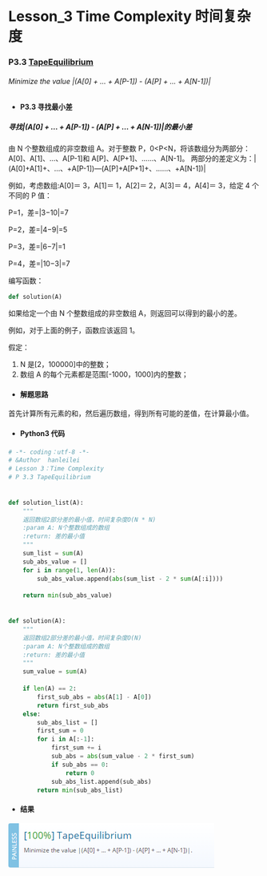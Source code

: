 # Lesson_3 Time Complexity 时间复杂度

### P3.3 [TapeEquilibrium](https://app.codility.com/programmers/lessons/3-time_complexity/tape_equilibrium/)

###### Minimize the value |(A[0] + ... + A[P-1]) - (A[P] + ... + A[N-1])|

- #### P3.3 寻找最小差

##### 寻找|(A[0] + ... + A[P-1]) - (A[P] + ... + A[N-1])|的最小差

由 N 个整数组成的非空数组 A。对于整数 P，0<P<N，将该数组分为两部分：A[0]、A[1]、…、A[P-1]和 A[P]、A[P+1]、……、A[N-1]。
两部分的差定义为：|(A[0]+A[1]+、…、+A[P-1])—(A[P]+A[P+1]+、……、+A[N-1])|

例如，考虑数组:A[0]＝ 3，A[1]＝ 1，A[2]＝ 2，A[3]＝ 4，A[4]＝ 3，给定 4 个不同的 P 值：

P=1，差=|3−10|=7

P=2，差=|4−9|=5

P=3，差=|6−7|=1

P=4，差=|10−3|=7

编写函数：

```python
def solution(A)
```

如果给定一个由 N 个整数组成的非空数组 A，则返回可以得到的最小的差。

例如，对于上面的例子，函数应该返回 1。

假定：

1. N 是[2，100000]中的整数；
2. 数组 A 的每个元素都是范围[-1000，1000]内的整数；

- #### 解题思路

首先计算所有元素的和，然后遍历数组，得到所有可能的差值，在计算最小值。

- #### Python3 代码

```python
# -*- coding：utf-8 -*-
# &Author  hanleilei
# Lesson 3：Time Complexity
# P 3.3 TapeEquilibrium


def solution_list(A):
    """
    返回数组2部分差的最小值，时间复杂度O(N * N)
    :param A: N个整数组成的数组
    :return: 差的最小值
    """
    sum_list = sum(A)
    sub_abs_value = []
    for i in range(1, len(A)):
        sub_abs_value.append(abs(sum_list - 2 * sum(A[:i])))

    return min(sub_abs_value)


def solution(A):
    """
    返回数组2部分差的最小值，时间复杂度O(N)
    :param A: N个整数组成的数组
    :return: 差的最小值
    """
    sum_value = sum(A)

    if len(A) == 2:
        first_sub_abs = abs(A[1] - A[0])
        return first_sub_abs
    else:
        sub_abs_list = []
        first_sum = 0
        for i in A[:-1]:
            first_sum += i
            sub_abs = abs(sum_value - 2 * first_sum)
            if sub_abs == 0:
                return 0
            sub_abs_list.append(sub_abs)
        return min(sub_abs_list)

```

- #### 结果

![image](https://github.com/Anfany/Codility-Lessons-By-Python3/blob/master/L3_Time%20Complexity/3.3.png)

